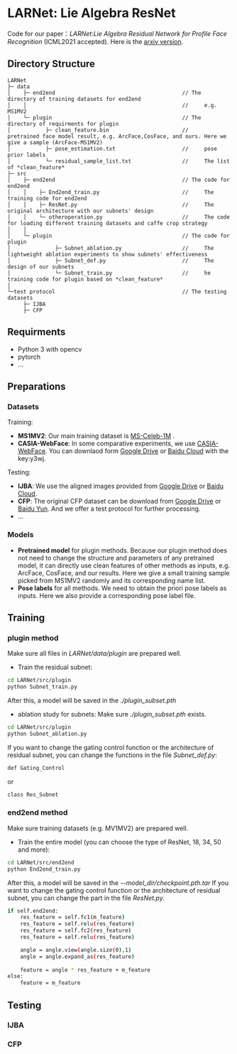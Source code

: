 # LARNet: Lie Algebra ResNet 
Code for our paper：*LARNet:Lie Algebra Residual Network for Profile Face Recognition*  (ICML2021 accepted).  Here is the [arxiv version](https://arxiv.org/abs/2103.08147).

## Directory Structure
```
LARNet
├─ data
│    ├─ end2end                                        // The directory of training datasets for end2end
│    │                                                 //     e.g. MS1MV2
│    └─ plugin                                         // The directory of requirments for plugin
│           ├─ clean_feature.bin                       //     pretrained face model result, e.g. ArcFace,CosFace, and ours. Here we give a sample (ArcFace-MS1MV2)
│           ├─ pose_estimation.txt                     //     pose prior labels
│           └─ residual_sample_list.txt                //     The list of *clean_feature*
├─ src
│    ├─ end2end                                        // The code for end2end                      
│    │    ├─ End2end_train.py                          //     The training code for end2end
│    │    ├─ ResNet.py                                 //     The original architecture with our subnets' design
│    │    └─ otheroperation.py                         //     The code for loading different training datasets and caffe crop strategy
│    │
│    └─ plugin                                         // The code for plugin
│              ├─ Subnet_ablation.py                   //     The lightweight ablation experiments to show subnets' effectiveness        
│              ├─ Subnet_def.py                        //     The design of our subnets
│              └─ Subnet_train.py                      //     he training code for plugin based on *clean_feature*
│
└─test protocol                                        // The testing datasets                     
     ├─ IJBA
     ├─ CFP
```

## Requirments
- Python 3 with opencv
- pytorch
- ...

## Preparations
### Datasets
Training:
- **MS1MV2**: Our main training dataset is [MS-Celeb-1M](https://www.microsoft.com/en-us/research/project/ms-celeb-1m-challenge-recognizing-one-million-celebrities-real-world/) .
- **CASIA-WebFace**: In some comparative experiments, we use [CASIA-WebFace](https://arxiv.org/abs/1411.7923). You can downlaod form [Google Drive](https://drive.google.com/open?id=1Of_EVz-yHV7QVWQGihYfvtny9Ne8qXVz) or [Baidu Cloud](https://pan.baidu.com/s/1hQCOD4Kr66MOW0_PE8bL0w) with the key:y3wj.

Testing:
- **IJBA**:  We use the aligned images provided from  [Google Drive](https://drive.google.com/file/d/11p1eVSpyHZQUG0uBGyRoFnOXXTuZ501c/view?usp=sharing) or  [Baidu Cloud](https://pan.baidu.com/s/1xLi6zDqwAeXEMV4aWi1k3g). 
- **CFP**: The original CFP dataset can be download from [Google Drive](https://drive.google.com/file/d/1B9QGThNd_-4Pg8O3si-EUYU9Px748p1C/view?usp=sharing) or [Baidu Yun](https://pan.baidu.com/s/1U_CzmLsJ2OaX4rJeJ7r92g). And we offer a test protocol for further processing.
- ...

### Models
- **Pretrained model** for plugin methods. Because our plugin method does not need to change the structure and parameters of any pretrained model, it can directly use clean features of other methods as inputs, e.g. ArcFace, CosFace, and our results. Here we give a small training sample picked from  MS1MV2 randomly and its corresponding name list.
- **Pose labels** for all methods. We need to obtain the priori pose labels as inputs. Here we also provide a corresponding pose label file.

## Training
### plugin method
Make sure all files in *LARNet/data/plugin* are prepared well.
- Train the residual subnet:
```bash
cd LARNet/src/plugin
python Subnet_train.py
```
After this, a model will be saved in the *./plugin_subset.pth*
<br>
- ablation study for subnets:
Make sure *./plugin_subset.pth* exists.
```bash
cd LARNet/src/plugin
python Subnet_ablation.py
```
If you want to change the gating control function or the architecture of residual subnet, you can change the functions in the file *Subnet_def.py*:
```bash
def Gating_Control
```
or
```bash
class Res_Subnet
```

### end2end method
Make sure training datasets (e.g. MV1MV2) are prepared well.
- Train the entire model (you can choose the type of ResNet, 18, 34, 50 and more):
```bash
cd LARNet/src/end2end
python End2end_train.py
```
After this, a model will be saved in the *--model_dir/checkpoint.pth.tar*
If you want to change the gating control function or the architecture of residual subnet, you can change the part in the file *ResNet.py*.
```bash
if self.end2end:
    res_feature = self.fc1(m_feature)
    res_feature = self.relu(res_feature)
    res_feature = self.fc2(res_feature)
    res_feature = self.relu(res_feature)

    angle = angle.view(angle.size(0),1)
    angle = angle.expand_as(res_feature)
            
    feature = angle * res_feature + m_feature
else:
    feature = m_feature
```
## Testing
### IJBA
### CFP



